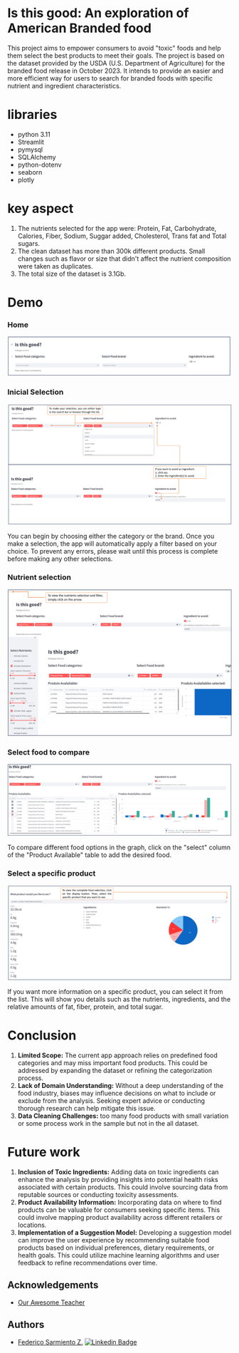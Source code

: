 # Is this good: An exploration of American Branded food

This project aims to empower consumers to avoid "toxic" foods and help them select the best products to meet their goals. The project is based on the dataset provided by the USDA (U.S. Department of Agriculture) for the branded food release in October 2023. It intends to provide an easier and more efficient way for users to search for branded foods with specific nutrient and ingredient characteristics.

# libraries
- python 3.11
- Streamlit
- pymysql
- SQLAlchemy
- python-dotenv
- seaborn
- plotly

# key aspect

1. The nutrients selected for the app were: Protein, Fat, Carbohydrate, Calories, Fiber, Sodium, Suggar added, Cholesterol, Trans fat and Total sugars.
2. The clean dataset has more than 300k different products. Small changes such as flavor or size that didn't affect the nutrient composition were taken as duplicates.
3. The total size of the dataset is 3.1Gb.

# Demo

### Home
![home](https://github.com/Federicosz/Is_this_good/blob/main/pictures/homescreen_isthisgood.png) 

### Inicial Selection
![select food category(ies),food brand(s) and ingredient(s) to avoid](https://github.com/Federicosz/Is_this_good/blob/main/pictures/selection.png)

You can begin by choosing either the category or the brand. Once you make a selection, the app will automatically apply a filter based on your choice. To prevent any errors, please wait until this process is complete before making any other selections.

### Nutrient selection

![select and filter nutrients](https://github.com/Federicosz/Is_this_good/blob/main/pictures/nutrient_selection.png)

### Select food to compare

![branded food to compare](https://github.com/Federicosz/Is_this_good/blob/main/pictures/select_comparation_isthisgood.png)

To compare different food options in the graph, click on the "select" column of the "Product Available" table to add the desired food.

### Select a specific product

![specific product](https://github.com/Federicosz/Is_this_good/blob/main/pictures/spec_product_selection.png)

If you want more information on a specific product, you can select it from the list. This will show you details such as the nutrients, ingredients, and the relative amounts of fat, fiber, protein, and total sugar.

# Conclusion

1. **Limited Scope:** The current app approach relies on predefined food categories and may miss important food products. This could be addressed by expanding the dataset or refining the categorization process.
2. **Lack of Domain Understanding:** Without a deep understanding of the food industry, biases may influence decisions on what to include or exclude from the analysis. Seeking expert advice or conducting thorough research can help mitigate this issue.
3. **Data Cleaning Challenges:** too many food products with small variation or some process work in the sample but not in the all dataset.

# Future work

1. **Inclusion of Toxic Ingredients:** Adding data on toxic ingredients can enhance the analysis by providing insights into potential health risks associated with certain products. This could involve sourcing data from reputable sources or conducting toxicity assessments.
2. **Product Availability Information:** Incorporating data on where to find products can be valuable for consumers seeking specific items. This could involve mapping product availability across different retailers or locations.
3. **Implementation of a Suggestion Model:** Developing a suggestion model can improve the user experience by recommending suitable food products based on individual preferences, dietary requirements, or health goals. This could utilize machine learning algorithms and user feedback to refine recommendations over time.

## Acknowledgements

 - [Our Awesome Teacher](https://github.com/Rairocha)

## Authors

- [Federico Sarmiento Z.](https://github.com/Federicosz) [![Linkedin Badge](https://img.shields.io/badge/-federico_Sarmiento_Z-blue?style=flat-square&logo=Linkedin&logoColor=white&link=https://https://www.linkedin.com/in/fsarmientoz/)](https://www.linkedin.com/in/fsarmientoz/)
  

